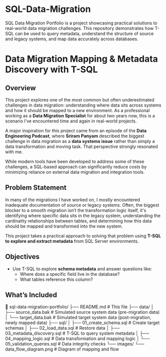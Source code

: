 # SQL-Data-Migration
SQL Data Migration Portfolio is a project showcasing practical solutions to real-world data migration challenges. This repository demonstrates how T-SQL can be used to query metadata, understand the structure of source and legacy systems, and map data accurately across databases.


# Data Migration Mapping & Metadata Discovery with T-SQL

## Overview

This project explores one of the most common but often underestimated challenges in data migration: understanding where data sits across systems and how it should be mapped to a new environment. As a professional working  as a **Data Migration Specialist** for about two years now, this is a scenario I’ve encountered time and again in real-world projects. 

A major inspiration for this project came from an episode of the **Data Engineering Podcast**, where **Sriram Panyam** described the biggest challenge in data migration as a **data systems issue** rather than simply a data transformation and moving task. That perspective strongly resonated with me.

While modern tools have been developed to address some of these challenges, a SQL-based approach can significantly reduce costs by minimizing reliance on external data migration and integration tools.

## Problem Statement

In many of the migrations I have worked on, I mostly encountered inadequate documentation of source or legacy systems.  Often, the biggest blocker to a smooth migration isn’t the transformation logic itself, it's identifying where specific data sits in the legacy system, understanding the cardinality relationships between tables, and determining how this data should be mapped and transformed into the new system.

This project takes a practical approach to solving that problem using **T-SQL to explore and extract metadata** from SQL Server environments.

## Objectives

- Use T-SQL to explore **schema metadata** and answer questions like:
  - Where does a specific field live in the database?
  - What tables reference this column?


## What’s Included

📁 sql-data-migration-portfolio/
├── README.md                     # This file
├── data/
│   ├── source_data.bak           # Simulated source system data (pre-migration data)
│   └── target_data.bak           # Simulated target system data (post-migration, newly mapped data)
├── sql/
│   ├── 01_create_schema.sql      # Create target schemas
│   ├── 02_load_data.sql          # Restore data 
│   ├── 03_metadata_discovery.sql # T-SQL to query system metadata
│   ├── 04_mapping_logic.sql      # Data transformation and mapping logic
│   └── 05_validation_queries.sql # Data integrity checks
└── images/
    └── data_flow_diagram.png     # Diagram of mapping and flow
